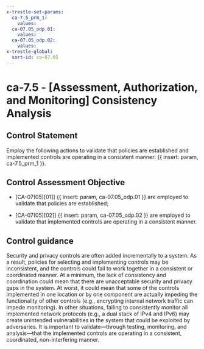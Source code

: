 ```yaml
---
x-trestle-set-params:
  ca-7.5_prm_1:
    values:
  ca-07.05_odp.01:
    values:
  ca-07.05_odp.02:
    values:
x-trestle-global:
  sort-id: ca-07.05
---
```


# ca-7.5 - \[Assessment, Authorization, and Monitoring\] Consistency Analysis

## Control Statement

Employ the following actions to validate that policies are established and implemented controls are operating in a consistent manner: {{ insert: param, ca-7.5_prm_1 }}.

## Control Assessment Objective

- \[CA-07(05)[01]\] {{ insert: param, ca-07.05_odp.01 }} are employed to validate that policies are established;

- \[CA-07(05)[02]\] {{ insert: param, ca-07.05_odp.02 }} are employed to validate that implemented controls are operating in a consistent manner.

## Control guidance

Security and privacy controls are often added incrementally to a system. As a result, policies for selecting and implementing controls may be inconsistent, and the controls could fail to work together in a consistent or coordinated manner. At a minimum, the lack of consistency and coordination could mean that there are unacceptable security and privacy gaps in the system. At worst, it could mean that some of the controls implemented in one location or by one component are actually impeding the functionality of other controls (e.g., encrypting internal network traffic can impede monitoring). In other situations, failing to consistently monitor all implemented network protocols (e.g., a dual stack of IPv4 and IPv6) may create unintended vulnerabilities in the system that could be exploited by adversaries. It is important to validate—through testing, monitoring, and analysis—that the implemented controls are operating in a consistent, coordinated, non-interfering manner.
